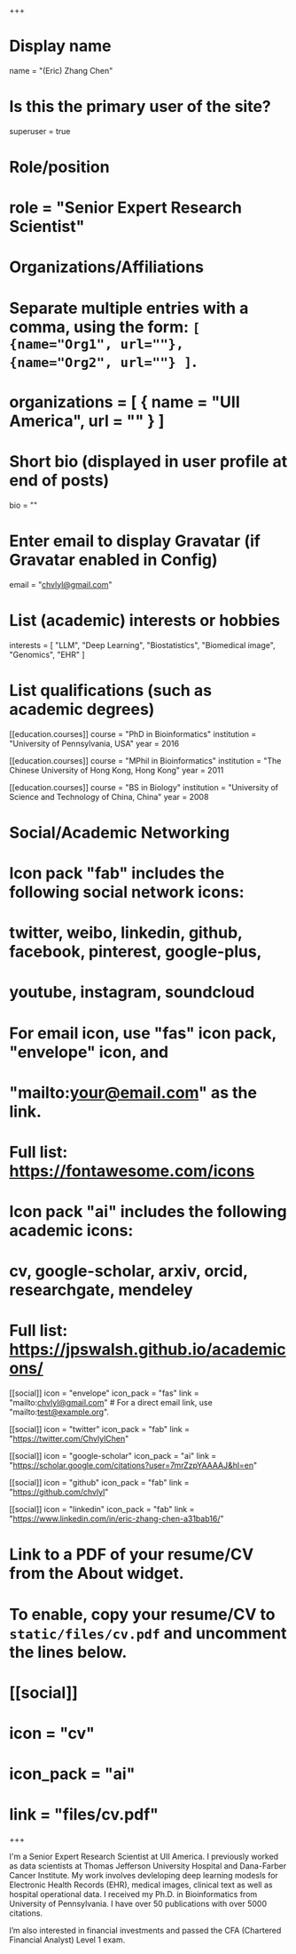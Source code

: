 +++
# Display name
name = "(Eric) Zhang Chen"

# Is this the primary user of the site?
superuser = true

# Role/position
# role = "Senior Expert Research Scientist"

# Organizations/Affiliations
#   Separate multiple entries with a comma, using the form: `[ {name="Org1", url=""}, {name="Org2", url=""} ]`.
# organizations = [ { name = "UII America", url = "" } ]

# Short bio (displayed in user profile at end of posts)
bio = ""

# Enter email to display Gravatar (if Gravatar enabled in Config)
email = "chvlyl@gmail.com"

# List (academic) interests or hobbies
interests = [
  "LLM",
  "Deep Learning",
  "Biostatistics",
  "Biomedical image",
  "Genomics",
  "EHR"
]

# List qualifications (such as academic degrees)
[[education.courses]]
  course = "PhD in Bioinformatics"
  institution = "University of Pennsylvania, USA"
  year = 2016

[[education.courses]]
  course = "MPhil in Bioinformatics"
  institution = "The Chinese University of Hong Kong, Hong Kong"
  year = 2011

[[education.courses]]
  course = "BS in Biology"
  institution = "University of Science and Technology of China, China"
  year = 2008

# Social/Academic Networking
#
# Icon pack "fab" includes the following social network icons:
#
#   twitter, weibo, linkedin, github, facebook, pinterest, google-plus,
#   youtube, instagram, soundcloud
#
#   For email icon, use "fas" icon pack, "envelope" icon, and
#   "mailto:your@email.com" as the link.
#
#   Full list: https://fontawesome.com/icons
#
# Icon pack "ai" includes the following academic icons:
#
#   cv, google-scholar, arxiv, orcid, researchgate, mendeley
#
#   Full list: https://jpswalsh.github.io/academicons/

[[social]]
  icon = "envelope"
  icon_pack = "fas"
  link = "mailto:chvlyl@gmail.com"  # For a direct email link, use "mailto:test@example.org".

[[social]]
  icon = "twitter"
  icon_pack = "fab"
  link = "https://twitter.com/ChvlylChen"

[[social]]
  icon = "google-scholar"
  icon_pack = "ai"
  link = "https://scholar.google.com/citations?user=7mrZzpYAAAAJ&hl=en"

[[social]]
  icon = "github"
  icon_pack = "fab"
  link = "https://github.com/chvlyl"

 [[social]]
    icon = "linkedin"
    icon_pack = "fab"
    link = "https://www.linkedin.com/in/eric-zhang-chen-a31bab16/"

# Link to a PDF of your resume/CV from the About widget.
# To enable, copy your resume/CV to `static/files/cv.pdf` and uncomment the lines below.
# [[social]]
#   icon = "cv"
#   icon_pack = "ai"
#   link = "files/cv.pdf"

+++

I'm a Senior Expert Research Scientist at UII America. I previously worked as data scientists at Thomas Jefferson University Hospital and Dana-Farber Cancer Institute. My work involves devleloping deep learning modesls for Electronic Health Records (EHR), medical images, clinical text as well as hospital operational data. I received my Ph.D. in Bioinformatics from University of Pennsylvania. I have over 50 publications with over 5000 citations.  

I’m also interested in financial investments and passed the CFA (Chartered Financial Analyst) Level 1 exam.

